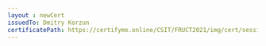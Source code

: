 ```yaml
--- 
layout : newCert 
issuedTo: Dmitry Korzun 
certificatePath: https://certifyme.online/CSIT/FRUCT2021/img/cert/sessionchair/DmitryKorzun_4d8d7.png
--- 
```

